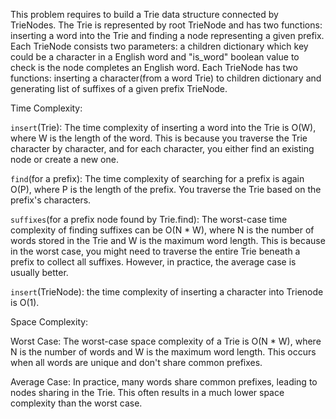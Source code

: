 This problem requires to build a Trie data structure connected by TrieNodes. The Trie is represented by root TrieNode and has two functions: inserting a word into the Trie and finding a node representing a given prefix. Each TrieNode consists two parameters: a children dictionary which key could be a character in a English word and "is_word" boolean value to check is the node completes an English word. Each TrieNode has two functions: inserting a character(from a word Trie) to children dictionary and generating list of suffixes of a given prefix TrieNode. 

Time Complexity:

`insert`(Trie): The time complexity of inserting a word into the Trie is O(W), where W is the length of the word. This is because you traverse the Trie character by character, and for each character, you either find an existing node or create a new one.

`find`(for a prefix): The time complexity of searching for a prefix is again O(P), where P is the length of the prefix. You traverse the Trie based on the prefix's characters.

`suffixes`(for a prefix node found by Trie.find): The worst-case time complexity of finding suffixes can be O(N * W), where N is the number of words stored in the Trie and W is the maximum word length. This is because in the worst case, you might need to traverse the entire Trie beneath a prefix to collect all suffixes. However, in practice, the average case is usually better.

`insert`(TrieNode): the time complexity of inserting a character into Trienode is O(1).

Space Complexity:

Worst Case: The worst-case space complexity of a Trie is O(N * W), where N is the number of words and W is the maximum word length. This occurs when all words are unique and don't share common prefixes.

Average Case:  In practice, many words share common prefixes, leading to nodes sharing in the Trie. This often results in a much lower space complexity than the worst case.

